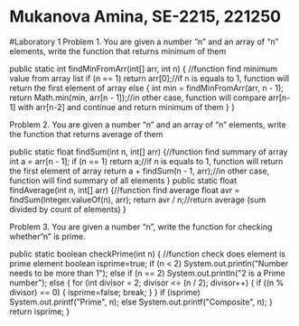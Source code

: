 # Mukanova Amina, SE-2215, 221250
#Laboratory 1
Problem 1.
You are given a number “n” and an array of “n” elements,
write the function that returns minimum of them

public static int findMinFromArr(int[] arr, int n) { //function find minimum value from array list
        if (n == 1)
            return arr[0];//if n is equals to 1, function will return the first element of array
        else {
            int min = findMinFromArr(arr, n - 1);
            return Math.min(min, arr[n - 1]);//in other case, function will compare arr[n-1] with arr[n-2] and continue and return minimum of them
        }
    }
    
Problem 2.
You are given a number “n” and an array of “n” elements,
write the function that returns average of them

public static float findSum(int n, int[] arr) {//function find summary of array
        int a = arr[n - 1];
        if (n == 1)
            return a;//if n is equals to 1, function will return the first element of array
        return a + findSum(n - 1, arr);//in other case, function will find summary of all elements
    }
    public static float findAverage(int n, int[] arr) {//function find average
        float avr = findSum(Integer.valueOf(n), arr);
        return avr / n;//return average (sum divided by count of elements)
    }

Problem 3.
You are given a number “n”, write the function for checking
whether“n” is prime.

 public static boolean checkPrime(int n) { //function check does element is prime element
        boolean isprime=true;
        if (n < 2)
            System.out.println("Number needs to be more than 1");
        else if (n
                == 2)
            System.out.println("2 is a Prime number");
        else {
            for (int divisor = 2; divisor <= (n / 2); divisor++) {
                if ((n % divisor) == 0) {
                isprime=false;
                break;
            }
        }
            if (isprime)
                System.out.printf("Prime", n);
            else
                System.out.printf("Composite", n);
        }
        return isprime;
    }
